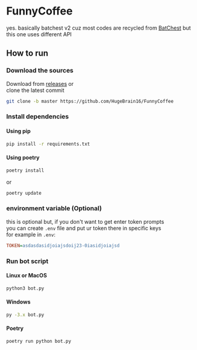 # FunnyCoffee

yes.
basically batchest v2 cuz most codes are recycled from [BatChest](https://github.com/HugeBrain16/BatChest) but this one uses different API

## How to run

### Download the sources

Download from [releases](https://github.com/HugeBrain16/FunnyCoffee/releases) or  
clone the latest commit

```sh
git clone -b master https://github.com/HugeBrain16/FunnyCoffee
```

### Install dependencies

#### Using pip

```sh
pip install -r requirements.txt
```

#### Using poetry

```sh
poetry install
```

or

```sh
poetry update
```

### environment variable (Optional)

this is optional but, if you don't want to get enter token prompts  
you can create `.env` file and put ur token there in specific keys  
for example in `.env`:

```ini
TOKEN=asdasdasidjoiajsdoij23-0iasidjoiajsd
```

### Run bot script

#### Linux or MacOS

```sh
python3 bot.py
```

#### Windows

```sh
py -3.x bot.py
```

#### Poetry

```sh
poetry run python bot.py
```
